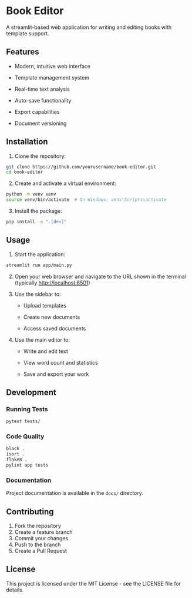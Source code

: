 # Book Editor

A streamlit-based web application for writing and editing books with template support.

## Features

- Modern, intuitive web interface

- Template management system

- Real-time text analysis

- Auto-save functionality

- Export capabilities

- Document versioning

## Installation

1. Clone the repository:

```bash
git clone https://github.com/yourusername/book-editor.git
cd book-editor
```

2. Create and activate a virtual environment:

```bash
python -m venv venv
source venv/bin/activate  # On Windows: venv\Scripts\activate
```

3. Install the package:

```bash
pip install -e ".[dev]"
```

## Usage

1. Start the application:

```bash
streamlit run app/main.py
```

2. Open your web browser and navigate to the URL shown in the terminal (typically <http://localhost:8501>)

3. Use the sidebar to:

   - Upload templates

   - Create new documents

   - Access saved documents

4. Use the main editor to:

   - Write and edit text

   - View word count and statistics

   - Save and export your work

## Development

### Running Tests

```bash
pytest tests/
```

### Code Quality

```bash
black .
isort .
flake8 .
pylint app tests
```

### Documentation

Project documentation is available in the `docs/` directory.

## Contributing

1. Fork the repository
2. Create a feature branch
3. Commit your changes
4. Push to the branch
5. Create a Pull Request

## License

This project is licensed under the MIT License - see the LICENSE file for details.
